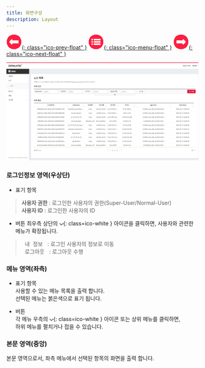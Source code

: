 ```yaml
---
title: 화면구성
description: Layout
---
```


<link rel="stylesheet" type="text/css" href="css/opme.css">

<!-- Defined -->
[layout]: img/layout.png
[arrow-down]: img/icon/ico-arrow-down.png

<!-- Floating Menu -->
[prev]: Login.html "로그인"
[menu]: index.html "목차"
[next]: User.html "사용자"
[ico-prev]: img/icon/ico-prev.png
[ico-menu]: img/icon/ico-menu.png
[ico-next]: img/icon/ico-next.png
[![이전][ico-prev]{: class="ico-prev-float" }][prev]
[![목차][ico-menu]{: class="ico-menu-float" }][menu]
[![다음][ico-next]{: class="ico-next-float" }][next]


![화면구성][layout]

### **로그인정보 영역(우상단)**
- 표기 항목
> **사용자 권한** : 로그인한 사용자의 권한(Super-User/Normal-User)  
> **사용자 ID** : 로그인한 사용자의 ID  

- 버튼
최우측 상단의 ![메뉴][arrow-down]{: class=ico-white } 아이콘을 클릭하면, 사용자와 관련한 메뉴가 확장됩니다.  
> <kbd class="btn-gray">&nbsp;내 정보&nbsp;</kbd> : 로그인 사용자의 정보로 이동  
> <kbd class="btn-gray">&nbsp;로그아웃&nbsp;</kbd> : 로그아웃 수행  
 
### **메뉴 영역(좌측)**

- 표기 항목  
사용할 수 있는 메뉴 목록을 출력 합니다.  
선택된 메뉴는 붉은색으로 표기 됩니다.

- 버튼  
각 메뉴 우측의 ![메뉴][arrow-down]{: class=ico-white } 아이콘 또는 상위 메뉴를 클릭하면,  
하위 메뉴를 펼치거나 접을 수 있습니다.

### **본문 영역(중앙)**
본문 영역으로서, 좌측 메뉴에서 선택된 항목의 화면을 출력 합니다.
